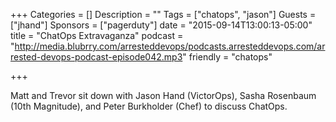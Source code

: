 +++
Categories = []
Description = ""
Tags = ["chatops", "jason"]
Guests = ["jhand"]
Sponsors = ["pagerduty"]
date = "2015-09-14T13:00:13-05:00"
title = "ChatOps Extravaganza"
podcast = "http://media.blubrry.com/arresteddevops/podcasts.arresteddevops.com/arrested-devops-podcast-episode042.mp3"
friendly = "chatops"

+++

Matt and Trevor sit down with Jason Hand (VictorOps), Sasha Rosenbaum (10th Magnitude), and Peter Burkholder (Chef) to discuss ChatOps.
